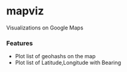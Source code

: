 # mapviz
Visualizations on Google Maps

### Features
* Plot list of geohashs on the map
* Plot list of Latitude,Longitude with Bearing
